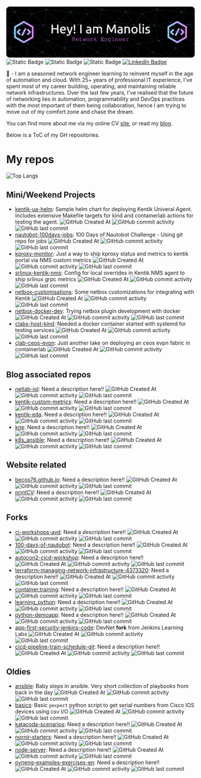 ![Header](gh-header.png)
![Static Badge](https://img.shields.io/badge/AKA-becos76-purple?style=plastic)
![Static Badge](https://img.shields.io/badge/Location-Greece-purple?style=plastic)
![Static Badge](https://img.shields.io/badge/Working-Remotely-purple?style=plastic)
[![LinkedIn Badge](https://img.shields.io/badge/LinkedIn-becos-Informational?style=plastic&logo=linkedin&color=purple)](https://www.linkedin.com/in/becos/)

👋 - I am a seasoned network engineer learning to reinvent myself in the age of automation and cloud. With 25+ years of professional IT experience, I've spent most of my career building, operating, and maintaining reliable network infrastructures. Over the last few years, I've realised that the future of networking lies in automation, programmability and DevOps practices with the most important of them being collaboration, hence I am trying to move out of my comfort zone and chase the dream.

You can find more about me via my online CV [site](https://becos76.github.io), or read my [blog](https://net4fungr.github.io).

Below is a ToC of my GH repositories.

# My repos
![Top Langs](https://github-readme-stats.vercel.app/api/top-langs/?username=becos76&layout=compact&langs_count=20)

## Mini/Weekend Projects

- [kentik-ua-helm](https://github.com/becos76/kentik-ua-helm): 
Sample helm chart for deploying Kentik Univeral Agent. Includes extensive Makefile targets for kind and containerlab actions for testing the agent.
![GitHub Created At](https://img.shields.io/github/created-at/becos76/kentik-ua-helm) 
![GitHub commit activity](https://img.shields.io/github/commit-activity/t/becos76/kentik-ua-helm)
![GitHub last commit](https://img.shields.io/github/last-commit/becos76/kentik-ua-helm)
- [nautobot-100days-jobs](https://github.com/becos76/nautobot-100days-jobs): 
100 Days of Nautobot Challenge - Using git repo for jobs
![GitHub Created At](https://img.shields.io/github/created-at/becos76/nautobot-100days-jobs) 
![GitHub commit activity](https://img.shields.io/github/commit-activity/t/becos76/nautobot-100days-jobs)
![GitHub last commit](https://img.shields.io/github/last-commit/becos76/nautobot-100days-jobs)
- [kproxy-monitor](https://github.com/becos76/kproxy-monitor): 
Just a way to ship kproxy status and metrics to kentik portal via NMS custom metrics
![GitHub Created At](https://img.shields.io/github/created-at/becos76/kproxy-monitor) 
![GitHub commit activity](https://img.shields.io/github/commit-activity/t/becos76/kproxy-monitor)
![GitHub last commit](https://img.shields.io/github/last-commit/becos76/kproxy-monitor)
- [srlinux-kentik-nms](https://github.com/becos76/srlinux-kentik-nms): 
Config for local overrides in Kentik NMS agent to ship srlinux grpc metrics
![GitHub Created At](https://img.shields.io/github/created-at/becos76/srlinux-kentik-nms) 
![GitHub commit activity](https://img.shields.io/github/commit-activity/t/becos76/srlinux-kentik-nms)
![GitHub last commit](https://img.shields.io/github/last-commit/becos76/srlinux-kentik-nms)
- [netbox-customisations](https://github.com/becos76/netbox-customisations): 
Some netbox customizations for integrating with Kentik
![GitHub Created At](https://img.shields.io/github/created-at/becos76/netbox-customisations) 
![GitHub commit activity](https://img.shields.io/github/commit-activity/t/becos76/netbox-customisations)
![GitHub last commit](https://img.shields.io/github/last-commit/becos76/netbox-customisations)
- [netbox-docker-dev](https://github.com/becos76/netbox-docker-dev): 
Trying netbox plugin development with docker
![GitHub Created At](https://img.shields.io/github/created-at/becos76/netbox-docker-dev) 
![GitHub commit activity](https://img.shields.io/github/commit-activity/t/becos76/netbox-docker-dev)
![GitHub last commit](https://img.shields.io/github/last-commit/becos76/netbox-docker-dev)
- [clabs-host-kind](https://github.com/becos76/clabs-host-kind): 
Needed a docker container started with systemd for testing services
![GitHub Created At](https://img.shields.io/github/created-at/becos76/clabs-host-kind) 
![GitHub commit activity](https://img.shields.io/github/commit-activity/t/becos76/clabs-host-kind)
![GitHub last commit](https://img.shields.io/github/last-commit/becos76/clabs-host-kind)
- [clab-ceos-evpn](https://github.com/becos76/clab-ceos-evpn): 
Just another take on deploying an ceos evpn fabric in containerlab
![GitHub Created At](https://img.shields.io/github/created-at/becos76/clab-ceos-evpn) 
![GitHub commit activity](https://img.shields.io/github/commit-activity/t/becos76/clab-ceos-evpn)
![GitHub last commit](https://img.shields.io/github/last-commit/becos76/clab-ceos-evpn)
## Blog associated repos
- [netlab-iol](https://github.com/becos76/netlab-iol): 
Need a description here!!
![GitHub Created At](https://img.shields.io/github/created-at/becos76/netlab-iol) 
![GitHub commit activity](https://img.shields.io/github/commit-activity/t/becos76/netlab-iol)
![GitHub last commit](https://img.shields.io/github/last-commit/becos76/netlab-iol)
- [kentik-custom-metrics](https://github.com/becos76/kentik-custom-metrics): 
Need a description here!!
![GitHub Created At](https://img.shields.io/github/created-at/becos76/kentik-custom-metrics) 
![GitHub commit activity](https://img.shields.io/github/commit-activity/t/becos76/kentik-custom-metrics)
![GitHub last commit](https://img.shields.io/github/last-commit/becos76/kentik-custom-metrics)
- [kentik-eda](https://github.com/becos76/kentik-eda): 
Need a description here!!
![GitHub Created At](https://img.shields.io/github/created-at/becos76/kentik-eda) 
![GitHub commit activity](https://img.shields.io/github/commit-activity/t/becos76/kentik-eda)
![GitHub last commit](https://img.shields.io/github/last-commit/becos76/kentik-eda)
- [kne](https://github.com/becos76/kne): 
Need a description here!!
![GitHub Created At](https://img.shields.io/github/created-at/becos76/kne) 
![GitHub commit activity](https://img.shields.io/github/commit-activity/t/becos76/kne)
![GitHub last commit](https://img.shields.io/github/last-commit/becos76/kne)
- [k8s_ansible](https://github.com/becos76/k8s_ansible): 
Need a description here!!
![GitHub Created At](https://img.shields.io/github/created-at/becos76/k8s_ansible) 
![GitHub commit activity](https://img.shields.io/github/commit-activity/t/becos76/k8s_ansible)
![GitHub last commit](https://img.shields.io/github/last-commit/becos76/k8s_ansible)
## Website related
- [becos76.github.io](https://github.com/becos76/becos76.github.io): 
Need a description here!!
![GitHub Created At](https://img.shields.io/github/created-at/becos76/becos76.github.io) 
![GitHub commit activity](https://img.shields.io/github/commit-activity/t/becos76/becos76.github.io)
![GitHub last commit](https://img.shields.io/github/last-commit/becos76/becos76.github.io)
- [printCV](https://github.com/becos76/printCV): 
Need a description here!!
![GitHub Created At](https://img.shields.io/github/created-at/becos76/printCV) 
![GitHub commit activity](https://img.shields.io/github/commit-activity/t/becos76/printCV)
![GitHub last commit](https://img.shields.io/github/last-commit/becos76/printCV)
## Forks
- [ci-workshops-avd](https://github.com/becos76/ci-workshops-avd): 
Need a description here!!
![GitHub Created At](https://img.shields.io/github/created-at/becos76/ci-workshops-avd) 
![GitHub commit activity](https://img.shields.io/github/commit-activity/t/becos76/ci-workshops-avd)
![GitHub last commit](https://img.shields.io/github/last-commit/becos76/ci-workshops-avd)
- [100-days-of-nautobot](https://github.com/becos76/100-days-of-nautobot): 
Need a description here!!
![GitHub Created At](https://img.shields.io/github/created-at/becos76/100-days-of-nautobot) 
![GitHub commit activity](https://img.shields.io/github/commit-activity/t/becos76/100-days-of-nautobot)
![GitHub last commit](https://img.shields.io/github/last-commit/becos76/100-days-of-nautobot)
- [autocon2-cicd-workshop](https://github.com/becos76/autocon2-cicd-workshop): 
Need a description here!!
![GitHub Created At](https://img.shields.io/github/created-at/becos76/autocon2-cicd-workshop) 
![GitHub commit activity](https://img.shields.io/github/commit-activity/t/becos76/autocon2-cicd-workshop)
![GitHub last commit](https://img.shields.io/github/last-commit/becos76/autocon2-cicd-workshop)
- [terraform-managing-network-infrastructure-4373320](https://github.com/becos76/terraform-managing-network-infrastructure-4373320): 
Need a description here!!
![GitHub Created At](https://img.shields.io/github/created-at/becos76/terraform-managing-network-infrastructure-4373320) 
![GitHub commit activity](https://img.shields.io/github/commit-activity/t/becos76/terraform-managing-network-infrastructure-4373320)
![GitHub last commit](https://img.shields.io/github/last-commit/becos76/terraform-managing-network-infrastructure-4373320)
- [container.training](https://github.com/becos76/container.training): 
Need a description here!!
![GitHub Created At](https://img.shields.io/github/created-at/becos76/container.training) 
![GitHub commit activity](https://img.shields.io/github/commit-activity/t/becos76/container.training)
![GitHub last commit](https://img.shields.io/github/last-commit/becos76/container.training)
- [learning_python](https://github.com/becos76/learning_python): 
Need a description here!!
![GitHub Created At](https://img.shields.io/github/created-at/becos76/learning_python) 
![GitHub commit activity](https://img.shields.io/github/commit-activity/t/becos76/learning_python)
![GitHub last commit](https://img.shields.io/github/last-commit/becos76/learning_python)
- [python-demoapp](https://github.com/becos76/python-demoapp): 
Need a description here!!
![GitHub Created At](https://img.shields.io/github/created-at/becos76/python-demoapp) 
![GitHub commit activity](https://img.shields.io/github/commit-activity/t/becos76/python-demoapp)
![GitHub last commit](https://img.shields.io/github/last-commit/becos76/python-demoapp)
- [app-first-security-jenkins-code](https://github.com/becos76/app-first-security-jenkins-code):
DevNet **fork** from Jenkins Learning Labs
![GitHub Created At](https://img.shields.io/github/created-at/becos76/app-first-security-jenkins-code) 
![GitHub commit activity](https://img.shields.io/github/commit-activity/t/becos76/app-first-security-jenkins-code)
![GitHub last commit](https://img.shields.io/github/last-commit/becos76/app-first-security-jenkins-code)
- [cicd-pipeline-train-schedule-git](https://github.com/becos76/cicd-pipeline-train-schedule-git): 
Need a description here!!
![GitHub Created At](https://img.shields.io/github/created-at/becos76/cicd-pipeline-train-schedule-git) 
![GitHub commit activity](https://img.shields.io/github/commit-activity/t/becos76/cicd-pipeline-train-schedule-git)
![GitHub last commit](https://img.shields.io/github/last-commit/becos76/cicd-pipeline-train-schedule-git)
## Oldies
- [ansible](https://github.com/becos76/ansible): 
Baby steps in ansible. Very short collection of playbooks from back in the day 
![GitHub Created At](https://img.shields.io/github/created-at/becos76/ansible) 
![GitHub commit activity](https://img.shields.io/github/commit-activity/t/becos76/ansible)
![GitHub last commit](https://img.shields.io/github/last-commit/becos76/ansible)
- [basics](https://github.com/becos76/basics): 
Basic `pexpect` python script to get serial numbers from Cisco IOS devices using csv I/O
![GitHub Created At](https://img.shields.io/github/created-at/becos76/basics) 
![GitHub commit activity](https://img.shields.io/github/commit-activity/t/becos76/basics)
![GitHub last commit](https://img.shields.io/github/last-commit/becos76/basics)
- [katacoda-scenarios](https://github.com/becos76/katacoda-scenarios): 
Need a description here!!
![GitHub Created At](https://img.shields.io/github/created-at/becos76/katacoda-scenarios) 
![GitHub commit activity](https://img.shields.io/github/commit-activity/t/becos76/katacoda-scenarios)
![GitHub last commit](https://img.shields.io/github/last-commit/becos76/katacoda-scenarios)
- [nornir-starters](https://github.com/becos76/nornir-starters): 
Need a description here!!
![GitHub Created At](https://img.shields.io/github/created-at/becos76/nornir-starters) 
![GitHub commit activity](https://img.shields.io/github/commit-activity/t/becos76/nornir-starters)
![GitHub last commit](https://img.shields.io/github/last-commit/becos76/nornir-starters)
- [node-server](https://github.com/becos76/node-server): 
Need a description here!!
![GitHub Created At](https://img.shields.io/github/created-at/becos76/node-server) 
![GitHub commit activity](https://img.shields.io/github/commit-activity/t/becos76/node-server)
![GitHub last commit](https://img.shields.io/github/last-commit/becos76/node-server)
- [pyneng-examples-exercises-en](https://github.com/becos76/pyneng-examples-exercises-en): 
Need a description here!!
![GitHub Created At](https://img.shields.io/github/created-at/becos76/pyneng-examples-exercises-en) 
![GitHub commit activity](https://img.shields.io/github/commit-activity/t/becos76/pyneng-examples-exercises-en)
![GitHub last commit](https://img.shields.io/github/last-commit/becos76/pyneng-examples-exercises-en)
